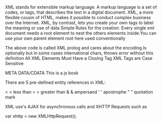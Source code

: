 XML stands for extensible markup language. A markup language is a set of codes, or tags, that describes the text in a digital document.
 XML, a more flexible cousin of HTML, makes it possible to conduct complex business over the Internet.
 XML, by contrast, lets you create your own tags to label the meaning or use of data
 Simple Rules for the creation.
 Every single xml document needs a root element to nest the others elements inside.You can use your own parent element root here used conventionally
<?xml version="1.0" encoding="UTF-8"?>
The above code is called  XML prolog and cares about the encoding.Is optionally but in some cases international chars, throws error without this definition
All XML Elements Must Have a Closing Tag
XML Tags are Case Sensitive

META DATA/CDATA
 <root>
  <BookCredentials id='1'>This is a js book</Book>
  </BookCredentials>
</root>

There are 5 pre-defined entity references in XML:

&lt;	<	less than
&gt;	>	greater than
&amp;	&	ampersand 
&apos;	'	apostrophe
&quot;	"	quotation mark

XML use's AJAX for  asynchronous calls and XHTTP Requests such as

  var xhttp = new XMLHttpRequest();

  